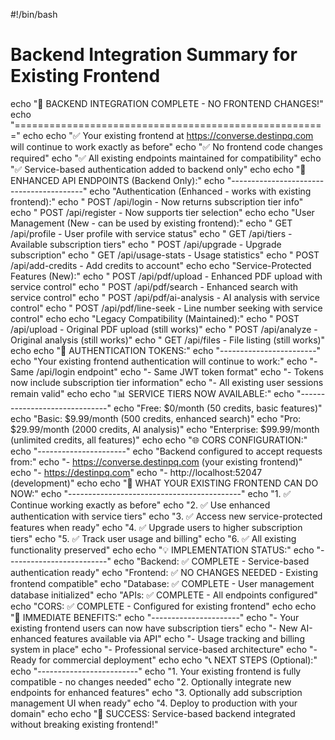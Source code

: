 #!/bin/bash

# Backend Integration Summary for Existing Frontend

echo "🎉 BACKEND INTEGRATION COMPLETE - NO FRONTEND CHANGES!"
echo "======================================================"
echo
echo "✅ Your existing frontend at https://converse.destinpq.com will continue to work exactly as before"
echo "✅ No frontend code changes required"
echo "✅ All existing endpoints maintained for compatibility"
echo "✅ Service-based authentication added to backend only"
echo
echo "🔌 ENHANCED API ENDPOINTS (Backend Only):"
echo "-----------------------------------------"
echo "Authentication (Enhanced - works with existing frontend):"
echo " POST /api/login - Now returns subscription tier info"
echo " POST /api/register - Now supports tier selection"
echo
echo "User Management (New - can be used by existing frontend):"
echo " GET /api/profile - User profile with service status"
echo " GET /api/tiers - Available subscription tiers"
echo " POST /api/upgrade - Upgrade subscription"
echo " GET /api/usage-stats - Usage statistics"
echo " POST /api/add-credits - Add credits to account"
echo
echo "Service-Protected Features (New):"
echo " POST /api/pdf/upload - Enhanced PDF upload with service control"
echo " POST /api/pdf/search - Enhanced search with service control"
echo " POST /api/pdf/ai-analysis - AI analysis with service control"
echo " POST /api/pdf/line-seek - Line number seeking with service control"
echo
echo "Legacy Compatibility (Maintained):"
echo " POST /api/upload - Original PDF upload (still works)"
echo " POST /api/analyze - Original analysis (still works)"
echo " GET /api/files - File listing (still works)"
echo
echo "🔐 AUTHENTICATION TOKENS:"
echo "------------------------"
echo "Your existing frontend authentication will continue to work:"
echo "- Same /api/login endpoint"
echo "- Same JWT token format"
echo "- Tokens now include subscription tier information"
echo "- All existing user sessions remain valid"
echo
echo "📊 SERVICE TIERS NOW AVAILABLE:"
echo "------------------------------"
echo "Free: \$0/month (50 credits, basic features)"
echo "Basic: \$9.99/month (500 credits, enhanced search)"
echo "Pro: \$29.99/month (2000 credits, AI analysis)"
echo "Enterprise: \$99.99/month (unlimited credits, all features)"
echo
echo "🌐 CORS CONFIGURATION:"
echo "----------------------"
echo "Backend configured to accept requests from:"
echo "- https://converse.destinpq.com (your existing frontend)"
echo "- https://destinpq.com"
echo "- http://localhost:52047 (development)"
echo
echo "🚀 WHAT YOUR EXISTING FRONTEND CAN DO NOW:"
echo "-------------------------------------------"
echo "1. ✅ Continue working exactly as before"
echo "2. ✅ Use enhanced authentication with service tiers"
echo "3. ✅ Access new service-protected features when ready"
echo "4. ✅ Upgrade users to higher subscription tiers"
echo "5. ✅ Track user usage and billing"
echo "6. ✅ All existing functionality preserved"
echo
echo "💡 IMPLEMENTATION STATUS:"
echo "-------------------------"
echo "Backend: ✅ COMPLETE - Service-based authentication ready"
echo "Frontend: ✅ NO CHANGES NEEDED - Existing frontend compatible"
echo "Database: ✅ COMPLETE - User management database initialized"
echo "APIs: ✅ COMPLETE - All endpoints configured"
echo "CORS: ✅ COMPLETE - Configured for existing frontend"
echo
echo "🎯 IMMEDIATE BENEFITS:"
echo "----------------------"
echo "- Your existing frontend users can now have subscription tiers"
echo "- New AI-enhanced features available via API"
echo "- Usage tracking and billing system in place"
echo "- Professional service-based architecture"
echo "- Ready for commercial deployment"
echo
echo "📞 NEXT STEPS (Optional):"
echo "-------------------------"
echo "1. Your existing frontend is fully compatible - no changes needed"
echo "2. Optionally integrate new endpoints for enhanced features"
echo "3. Optionally add subscription management UI when ready"
echo "4. Deploy to production with your domain"
echo
echo "🎉 SUCCESS: Service-based backend integrated without breaking existing frontend!"
